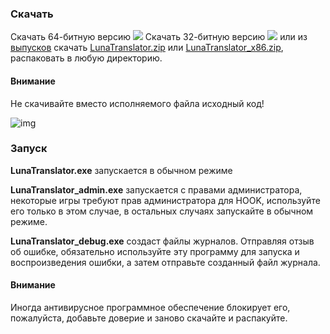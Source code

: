 ### Скачать

Скачать 64-битную версию <a href="https://github.com/HIllya51/LunaTranslator/releases/latest/download/LunaTranslator.zip"  target="_blank"><img src="https://img.shields.io/badge/download_64bit-blue"/></a>  Скачать 32-битную версию <a href="https://github.com/HIllya51/LunaTranslator/releases/latest/download/LunaTranslator_x86.zip"  target="_blank"><img src="https://img.shields.io/badge/download_32bit-blue"/></a>  или из <a  target="_blank" href="https://github.com/HIllya51/LunaTranslator/releases"  target="_blank"> выпусков</a> скачать <a href="https://github.com/HIllya51/LunaTranslator/releases/latest/download/LunaTranslator.zip"  target="_blank">LunaTranslator.zip</a> или <a href="https://github.com/HIllya51/LunaTranslator/releases/latest/download/LunaTranslator_x86.zip"  target="_blank">LunaTranslator_x86.zip</a>, распаковать в любую директорию.

#### Внимание

Не скачивайте вместо исполняемого файла исходный код!

![img](https://image.lunatranslator.org/zh/down.png) 

### Запуск


**LunaTranslator.exe** запускается в обычном режиме

**LunaTranslator_admin.exe** запускается с правами администратора, некоторые игры требуют прав администратора для HOOK, используйте его только в этом случае, в остальных случаях запускайте в обычном режиме.

**LunaTranslator_debug.exe** создаст файлы журналов. Отправляя отзыв об ошибке, обязательно используйте эту программу для запуска и воспроизведения ошибки, а затем отправьте созданный файл журнала.

#### Внимание

Иногда антивирусное программное обеспечение блокирует его, пожалуйста, добавьте доверие и заново скачайте и распакуйте.